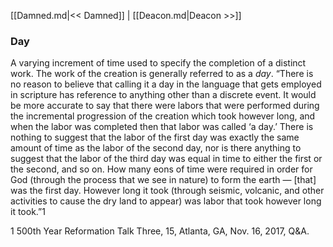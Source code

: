 [[Damned.md|<< Damned]]  |  [[Deacon.md|Deacon >>]]

### Day
A varying increment of time used to specify the completion of a distinct work. The work of the creation is generally referred to as a *day*. “There is no reason to believe that calling it a day in the language that gets employed in scripture has reference to anything other than a discrete event. It would be more accurate to say that there were labors that were performed during the incremental progression of the creation which took however long, and when the labor was completed then that labor was called ‘a day.’ There is nothing to suggest that the labor of the first day was exactly the same amount of time as the labor of the second day, nor is there anything to suggest that the labor of the third day was equal in time to either the first or the second, and so on. How many eons of time were required in order for God (through the process that we see in nature) to form the earth — [that] was the first day. However long it took (through seismic, volcanic, and other activities to cause the dry land to appear) was labor that took however long it took.”1



1 500th Year Reformation Talk Three, 15, Atlanta, GA, Nov. 16, 2017, Q&A.